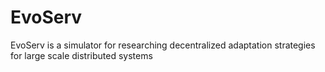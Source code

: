 # EvoServ
EvoServ is a simulator for researching decentralized adaptation strategies for large scale distributed systems
